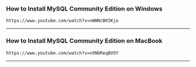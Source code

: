 ### How to Install MySQL Community Edition on Windows

	https://www.youtube.com/watch?v=nWWNcBK5Kjo

-----

### How to Install MySQL Community Edition on MacBook

	https://www.youtube.com/watch?v=x9NbReqBVOY

-----
